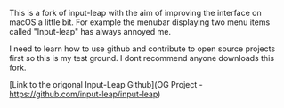 This is a fork of input-leap with the aim of improving the interface on macOS a little bit. For example the menubar displaying two menu items called "Input-leap" has always annoyed me. 

I need to learn how to use github and contribute to open source projects first so this is my test ground. I dont recommend anyone downloads this fork. 

[Link to the origonal Input-Leap Github](OG Project - https://github.com/input-leap/input-leap)
